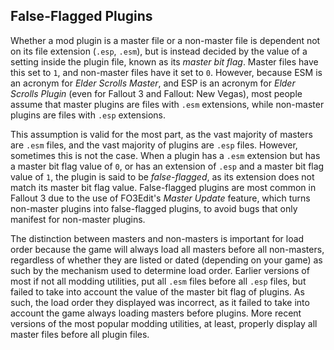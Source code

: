 ## False-Flagged Plugins

Whether a mod plugin is a master file or a non-master file is dependent not on its file extension (`.esp`, `.esm`), but is instead decided by the value of a setting inside the plugin file, known as its *master bit flag*. Master files have this set to `1`, and non-master files have it set to `0`. However, because ESM is an acronym for *Elder Scrolls Master*, and ESP is an acronym for *Elder Scrolls Plugin* (even for Fallout 3 and Fallout: New Vegas), most people assume that master plugins are files with `.esm` extensions, while non-master plugins are files with `.esp` extensions.

This assumption is valid for the most part, as the vast majority of masters are `.esm` files, and the vast majority of plugins are `.esp` files. However, sometimes this is not the case. When a plugin has a `.esm` extension but has a master bit flag value of `0`, or has an extension of `.esp` and a master bit flag value of `1`, the plugin is said to be *false-flagged*, as its extension does not match its master bit flag value. False-flagged plugins are most common in Fallout 3 due to the use of FO3Edit's *Master Update* feature, which turns non-master plugins into false-flagged plugins, to avoid bugs that only manifest for non-master plugins.

The distinction between masters and non-masters is important for load order because the game will always load all masters before all non-masters, regardless of whether they are listed or dated (depending on your game) as such by the mechanism used to determine load order. Earlier versions of most if not all modding utilities, put all `.esm` files before all `.esp` files, but failed to take into account the value of the master bit flag of plugins. As such, the load order they displayed was incorrect, as it failed to take into account the game always loading masters before plugins. More recent versions of the most popular modding utilities, at least, properly display all master files before all plugin files.
